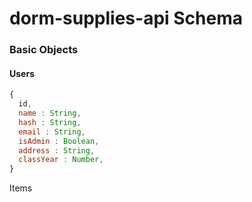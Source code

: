 # dorm-supplies-api Schema

### Basic Objects

#### Users
```js
{
  id, 
  name : String, 
  hash : String,
  email : String, 
  isAdmin : Boolean,
  address : String, 
  classYear : Number, 
}
```

Items 

